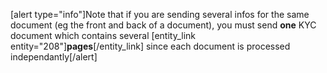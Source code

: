 [alert type="info"]Note that if you are sending several infos for the same document (eg the front and back of a document), you must send **one** KYC document which contains several [entity_link entity="208"]**pages**[/entity_link] since each document is processed independantly[/alert]